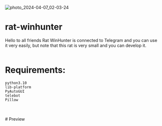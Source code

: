![photo_2024-04-07_02-03-24](https://github.com/newamooz/rat-winhunter/assets/101067545/4eb44584-7bdf-4379-87d7-122e0e63cb15)
# rat-winhunter
Hello to all friends  Rat WinHunter is connected to Telegram and you can use it very easily, but note that this rat is very small and you can develop it.<br>
<br>

# Requirements:
```
python3.10
lib-platform
PyAutoGUI
telebot
Pillow 
```
<br>
<br>
# Preview
<br>
